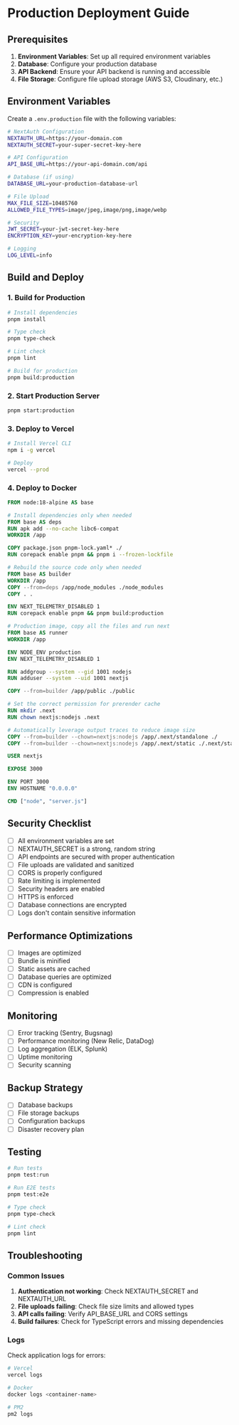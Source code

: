 # Production Deployment Guide

## Prerequisites

1. **Environment Variables**: Set up all required environment variables
2. **Database**: Configure your production database
3. **API Backend**: Ensure your API backend is running and accessible
4. **File Storage**: Configure file upload storage (AWS S3, Cloudinary, etc.)

## Environment Variables

Create a `.env.production` file with the following variables:

```bash
# NextAuth Configuration
NEXTAUTH_URL=https://your-domain.com
NEXTAUTH_SECRET=your-super-secret-key-here

# API Configuration
API_BASE_URL=https://your-api-domain.com/api

# Database (if using)
DATABASE_URL=your-production-database-url

# File Upload
MAX_FILE_SIZE=10485760
ALLOWED_FILE_TYPES=image/jpeg,image/png,image/webp

# Security
JWT_SECRET=your-jwt-secret-key-here
ENCRYPTION_KEY=your-encryption-key-here

# Logging
LOG_LEVEL=info
```

## Build and Deploy

### 1. Build for Production

```bash
# Install dependencies
pnpm install

# Type check
pnpm type-check

# Lint check
pnpm lint

# Build for production
pnpm build:production
```

### 2. Start Production Server

```bash
pnpm start:production
```

### 3. Deploy to Vercel

```bash
# Install Vercel CLI
npm i -g vercel

# Deploy
vercel --prod
```

### 4. Deploy to Docker

```dockerfile
FROM node:18-alpine AS base

# Install dependencies only when needed
FROM base AS deps
RUN apk add --no-cache libc6-compat
WORKDIR /app

COPY package.json pnpm-lock.yaml* ./
RUN corepack enable pnpm && pnpm i --frozen-lockfile

# Rebuild the source code only when needed
FROM base AS builder
WORKDIR /app
COPY --from=deps /app/node_modules ./node_modules
COPY . .

ENV NEXT_TELEMETRY_DISABLED 1
RUN corepack enable pnpm && pnpm build:production

# Production image, copy all the files and run next
FROM base AS runner
WORKDIR /app

ENV NODE_ENV production
ENV NEXT_TELEMETRY_DISABLED 1

RUN addgroup --system --gid 1001 nodejs
RUN adduser --system --uid 1001 nextjs

COPY --from=builder /app/public ./public

# Set the correct permission for prerender cache
RUN mkdir .next
RUN chown nextjs:nodejs .next

# Automatically leverage output traces to reduce image size
COPY --from=builder --chown=nextjs:nodejs /app/.next/standalone ./
COPY --from=builder --chown=nextjs:nodejs /app/.next/static ./.next/static

USER nextjs

EXPOSE 3000

ENV PORT 3000
ENV HOSTNAME "0.0.0.0"

CMD ["node", "server.js"]
```

## Security Checklist

- [ ] All environment variables are set
- [ ] NEXTAUTH_SECRET is a strong, random string
- [ ] API endpoints are secured with proper authentication
- [ ] File uploads are validated and sanitized
- [ ] CORS is properly configured
- [ ] Rate limiting is implemented
- [ ] Security headers are enabled
- [ ] HTTPS is enforced
- [ ] Database connections are encrypted
- [ ] Logs don't contain sensitive information

## Performance Optimizations

- [ ] Images are optimized
- [ ] Bundle is minified
- [ ] Static assets are cached
- [ ] Database queries are optimized
- [ ] CDN is configured
- [ ] Compression is enabled

## Monitoring

- [ ] Error tracking (Sentry, Bugsnag)
- [ ] Performance monitoring (New Relic, DataDog)
- [ ] Log aggregation (ELK, Splunk)
- [ ] Uptime monitoring
- [ ] Security scanning

## Backup Strategy

- [ ] Database backups
- [ ] File storage backups
- [ ] Configuration backups
- [ ] Disaster recovery plan

## Testing

```bash
# Run tests
pnpm test:run

# Run E2E tests
pnpm test:e2e

# Type check
pnpm type-check

# Lint check
pnpm lint
```

## Troubleshooting

### Common Issues

1. **Authentication not working**: Check NEXTAUTH_SECRET and NEXTAUTH_URL
2. **File uploads failing**: Check file size limits and allowed types
3. **API calls failing**: Verify API_BASE_URL and CORS settings
4. **Build failures**: Check for TypeScript errors and missing dependencies

### Logs

Check application logs for errors:
```bash
# Vercel
vercel logs

# Docker
docker logs <container-name>

# PM2
pm2 logs
```

